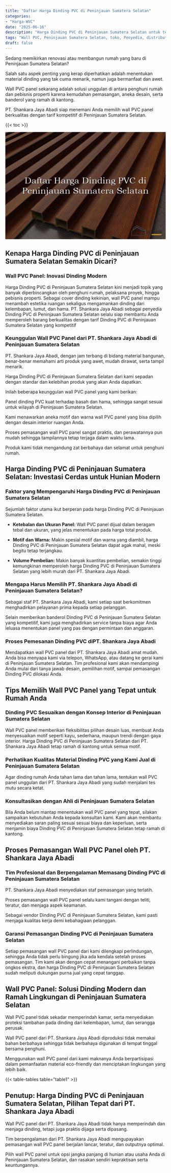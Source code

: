 ```yaml
---
title: "Daftar Harga Dinding PVC di Peninjauan Sumatera Selatan"
categories: 
- "Harga-WVC"
date: "2025-06-16"
description: "Harga Dinding PVC di Peninjauan Sumatera Selatan untuk tempat tinggal, office, dan gerai. Panel berkualitas, variasi motif, pilihan warna menarik, dengan layanan penempatan oleh tenaga ahli profesional dan kepastian resmi!|Layanan distribusi Dinding PVC di Peninjauan Sumatera Selatan untuk kebutuhan rumah, kantor, atau toko, dengan produk berkualitas dan penempatan oleh tenaga ahli berpengalaman dan kepastian resmi.|Solusi Dinding PVC di Peninjauan Sumatera Selatan yang terbukti untuk rumah, kantor, serta toko, bersama produk terbaik dan penempatan ditangani oleh teknisi berpengalaman dan jaminan resmi.|Penyediaan Dinding PVC di Peninjauan Sumatera Selatan bagi hunian, office, serta gerai, beserta material terbaik dan pemasangan oleh teknisi profesional, lengkap dengan jaminan resmi.}"
tags: "Wall PVC, Peninjauan Sumatera Selatan, toko, Penyedia, distributor"
draft: false
---
```


Sedang memikirkan renovasi atau membangun rumah yang baru di Peninjauan Sumatera Selatan?

Salah satu aspek penting yang kerap diperhatikan adalah menentukan material dinding yang tak cuma menarik, namun juga bermanfaat dan awet.

Wall PVC panel sekarang adalah solusi unggulan di antara penghuni rumah dan pebisnis properti karena kemudahan pemasangan, aneka desain, serta banderol yang ramah di kantong.

PT. Shankara Jaya Abadi siap menemani Anda memilih wall PVC panel berkualitas dengan tarif kompetitif di Peninjauan Sumatera Selatan.

{{< toc >}}

![Daftar Harga Dinding PVC di Peninjauan Sumatera Selatan](/images/Harga-WVC/Daftar-Harga-Dinding-PVC-di-Peninjauan-Sumatera-Selatan.png)


## Kenapa Harga Dinding PVC di Peninjauan Sumatera Selatan Semakin Dicari?

### Wall PVC Panel: Inovasi Dinding Modern

Harga Dinding PVC di Peninjauan Sumatera Selatan kini menjadi topik yang banyak diperbincangkan oleh penghuni rumah, pelaksana proyek, hingga pebisnis properti. Sebagai cover dinding kekinian, wall PVC panel mampu menambah estetika ruangan sekaligus mengamankan dinding dari kelembapan, lumut, dan hama. PT. Shankara Jaya Abadi sebagai penyedia Dinding PVC di Peninjauan Sumatera Selatan selalu siap membantu Anda memperoleh barang berkualitas dengan tarif Dinding PVC di Peninjauan Sumatera Selatan yang kompetitif

### Keunggulan Wall PVC Panel dari PT. Shankara Jaya Abadi di Peninjauan Sumatera Selatan

PT. Shankara Jaya Abadi, dengan jam terbang di bidang material bangunan, benar-benar memahami arti produk yang awet, mudah dirawat, serta tampil menarik.

Harga Dinding PVC di Peninjauan Sumatera Selatan dari kami sepadan dengan standar dan kelebihan produk yang akan Anda dapatkan.

Inilah beberapa keunggulan wall PVC panel yang kami berikan:

Panel dinding PVC kuat terhadap basah dan hama, sehingga sangat sesuai untuk wilayah di Peninjauan Sumatera Selatan.

Kami menawarkan aneka motif dan warna wall PVC panel yang bisa dipilih dengan desain interior ruangan Anda.

Proses pemasangan wall PVC panel sangat praktis, dan perawatannya pun mudah sehingga tampilannya tetap terjaga dalam waktu lama.

Produk kami tidak mengandung zat berbahaya dan selamat untuk penghuni rumah.

## Harga Dinding PVC di Peninjauan Sumatera Selatan: Investasi Cerdas untuk Hunian Modern

### Faktor yang Mempengaruhi Harga Dinding PVC di Peninjauan Sumatera Selatan

Sejumlah faktor utama ikut berperan pada harga Dinding PVC di Peninjauan Sumatera Selatan.

- **Ketebalan dan Ukuran Panel:** Wall PVC panel dijual dalam beragam tebal dan ukuran, yang jelas menentukan pada harga total produk.

- **Motif dan Warna:** Makin spesial motif dan warna yang diambil, harga Dinding PVC di Peninjauan Sumatera Selatan dapat agak mahal, meski begitu tetap terjangkau.

- **Volume Pembelian:** Makin banyak kuantitas pembelian, semakin tinggi kemungkinan memperoleh harga Dinding PVC di Peninjauan Sumatera Selatan yang lebih murah dari PT. Shankara Jaya Abadi.

### Mengapa Harus Memilih PT. Shankara Jaya Abadi di Peninjauan Sumatera Selatan?

Sebagai staf PT. Shankara Jaya Abadi, kami setiap saat berkomitmen menghadirkan pelayanan prima kepada setiap pelanggan.

Selain memberikan banderol Dinding PVC di Peninjauan Sumatera Selatan yang kompetitif, kami juga menghadirkan service tanpa biaya agar Anda leluasa menentukan panel yang pas dengan permintaan dan anggaran.

### Proses Pemesanan Dinding PVC diPT. Shankara Jaya Abadi

Mendapatkan wall PVC panel dari PT. Shankara Jaya Abadi amat mudah. Anda bisa menyapa kami via telepon, WhatsApp, atau datang ke gerai kami di Peninjauan Sumatera Selatan. Tim profesional kami akan mendampingi Anda mulai dari tanya jawab desain, pemilihan motif, sampai pemasangan Dinding PVC dilokasi Anda.

## Tips Memilih Wall PVC Panel yang Tepat untuk Rumah Anda

### Dinding PVC Sesuaikan dengan Konsep Interior di Peninjauan Sumatera Selatan

Wall PVC panel memberikan fleksibilitas pilihan desain luas, membuat Anda menyesuaikan motif seperti kayu, sederhana, maupun trendi dengan gaya interior. Harga Dinding PVC di Peninjauan Sumatera Selatan dari PT. Shankara Jaya Abadi tetap ramah di kantong untuk semua motif.

### Perhatikan Kualitas Material Dinding PVC yang Kami Jual di Peninjauan Sumatera Selatan

Agar dinding rumah Anda tahan lama dan tahan lama, tentukan wall PVC panel unggulan dari PT. Shankara Jaya Abadi yang sudah menjalani tes mutu secara ketat.

### Konsultasikan dengan Ahli di Peninjauan Sumatera Selatan

Bila Anda belum mantap menentukan wall PVC panel yang tepat, silakan sampaikan kebutuhan Anda kepada konsultan kami. Kami akan membantu menyediakan saran paling sesuai sesuai biaya dan keperluan, serta menjamin biaya Dinding PVC di Peninjauan Sumatera Selatan tetap ramah di kantong.

## Proses Pemasangan Wall PVC Panel oleh PT. Shankara Jaya Abadi

### Tim Profesional dan Berpengalaman Memasang Dinding PVC di Peninjauan Sumatera Selatan

PT. Shankara Jaya Abadi menyediakan staf pemasangan yang terlatih.

Proses pemasangan wall PVC panel selalu kami tangani dengan teliti, teratur, dan menjaga aspek keamanan.

Sebagai vendor Dinding PVC di Peninjauan Sumatera Selatan, kami pasti menjaga kualitas kerja demi kebahagiaan pelanggan.

### Garansi Pemasangan Dinding PVC di Peninjauan Sumatera Selatan

Setiap pemasangan wall PVC panel dari kami dilengkapi perlindungan, sehingga Anda tidak perlu bingung jika ada kendala setelah proses pemasangan. Tim kami akan dengan cepat menangani perbaikan tanpa ongkos ekstra, dan harga Dinding PVC di Peninjauan Sumatera Selatan sudah meliputi dukungan purna jual yang cepat tanggap.

## Wall PVC Panel: Solusi Dinding Modern dan Ramah Lingkungan di Peninjauan Sumatera Selatan

Wall PVC panel tidak sekadar memperindah kamar, serta menyediakan proteksi tambahan pada dinding dari kelembapan, lumut, dan serangga perusak.

Wall PVC panel dari PT. Shankara Jaya Abadi diproduksi tidak memakai bahan berbahaya sehingga tidak berbahaya digunakan di tempat tinggal bersama penghuni.

Menggunakan wall PVC panel dari kami maknanya Anda berpartisipasi dalam pemanfaatan material eco-friendly dan menciptakan lingkungan yang lebih baik.

{{< table-tables table="table1" >}}

## Penutup: Harga Dinding PVC di Peninjauan Sumatera Selatan, Pilihan Tepat dari PT. Shankara Jaya Abadi

Wall PVC panel dari PT. Shankara Jaya Abadi tidak hanya memperindah dan menjaga dinding, tetapi juga praktis dijaga serta dipasang.

Tim berpengalaman dari PT. Shankara Jaya Abadi mengupayakan pemasangan wall PVC panel berjalan lancar, teratur, dan outputnya optimal.

Pilih wall PVC panel untuk opsi jangka panjang di hunian atau usaha Anda di Peninjauan Sumatera Selatan, dan rasakan sendiri kepraktisan serta keuntungannya.
